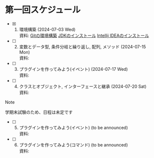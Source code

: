 # 第一回スケジュール

- [x] 1. 環境構築 (2024-07-03 Wed) <br>
         資料: [Gitの環境構築](https://page.nikomaru.dev/docs/git-1) [JDKのインストール](https://page.nikomaru.dev/docs/java-1) [Intellij IDEAのインストール](https://page.nikomaru.dev/docs/java-2)
- [ ] 2. 変数とデータ型, 条件分岐と繰り返し, 配列, メソッド (2024-07-15 Mon) <br>
         資料:
- [ ] 3. プラグインを作ってみよう(イベント) (2024-07-17 Wed) <br>
         資料:
- [ ] 4. クラスとオブジェクト, インターフェースと継承 (2024-07-20 Sat) <br>
         資料:
> [!NOTE]
> 学期末試験のため、日程は未定です
- [ ] 5. プラグインを作ってみよう(イベント) (to be announced) <br>
          資料:
- [ ] 6. プラグインを作ってみよう(コマンド) (to be announced) <br>
          資料:
